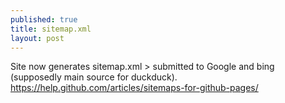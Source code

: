 ```yaml
---
published: true
title: sitemap.xml
layout: post
---
```

Site now generates sitemap.xml > submitted to Google and bing (supposedly main source for duckduck).  
<https://help.github.com/articles/sitemaps-for-github-pages/>
